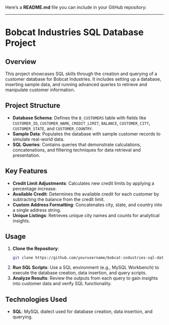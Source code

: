 Here’s a **README.md** file you can include in your GitHub repository:

---

# Bobcat Industries SQL Database Project

## Overview
This project showcases SQL skills through the creation and querying of a customer database for Bobcat Industries. It includes setting up a database, inserting sample data, and running advanced queries to retrieve and manipulate customer information.

## Project Structure
- **Database Schema**: Defines the `B_CUSTOMERS` table with fields like `CUSTOMER_ID`, `CUSTOMER_NAME`, `CREDIT_LIMIT`, `BALANCE`, `CUSTOMER_CITY`, `CUSTOMER_STATE`, and `CUSTOMER_COUNTRY`.
- **Sample Data**: Populates the database with sample customer records to simulate real-world data.
- **SQL Queries**: Contains queries that demonstrate calculations, concatenations, and filtering techniques for data retrieval and presentation.

## Key Features
- **Credit Limit Adjustments**: Calculates new credit limits by applying a percentage increase.
- **Available Credit**: Determines the available credit for each customer by subtracting the balance from the credit limit.
- **Custom Address Formatting**: Concatenates city, state, and country into a single address string.
- **Unique Listings**: Retrieves unique city names and counts for analytical insights.

## Usage
1. **Clone the Repository**: 
   ```bash
   git clone https://github.com/yourusername/bobcat-industries-sql-database.git
   ```
2. **Run SQL Scripts**: Use a SQL environment (e.g., MySQL Workbench) to execute the database creation, data insertion, and query scripts.
3. **Analyze Results**: Review the outputs from each query to gain insights into customer data and verify SQL functionality.

## Technologies Used
- **SQL**: MySQL dialect used for database creation, data insertion, and querying.

